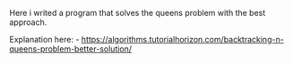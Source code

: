 Here i writed a program that solves the queens problem with the best approach.

Explanation here:
    - https://algorithms.tutorialhorizon.com/backtracking-n-queens-problem-better-solution/
